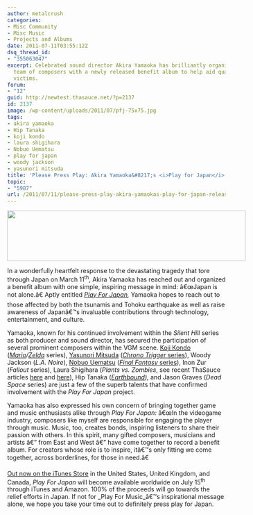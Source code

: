 ```yaml
---
author: metalcrush
categories:
- Misc Community
- Misc Music
- Projects and Albums
date: 2011-07-11T03:55:12Z
dsq_thread_id:
- "355063047"
excerpt: Celebrated sound director Akira Yamaoka has brilliantly organized a dream
  team of composers with a newly released benefit album to help aid quake-tsunami
  victims.
forum:
- "12"
guid: http://newtest.thasauce.net/?p=2137
id: 2137
image: /wp-content/uploads/2011/07/pfj-75x75.jpg
tags:
- akira yamaoka
- Hip Tanaka
- koji kondo
- laura shigihara
- Nobuo Uematsu
- play for japan
- woody jackson
- yasunori mitsuda
title: 'Please Press Play: Akira Yamaoka&#8217;s <i>Play for Japan</i> Released Today'
topic:
- "5987"
url: /2011/07/11/please-press-play-akira-yamaokas-play-for-japan-released-today/
---
```


<div style="width: 550px; margin: 0 auto;">
  <img class="aligncenter size-full wp-image-2140" title="playforjapan-wphdr" src="http://thasauce.net/wp-content/uploads/2011/07/playforjapan-wphdr.png" alt="" width="550" height="116" srcset="http://thasauce.net/wp-content/uploads/2011/07/playforjapan-wphdr.png 550w, http://thasauce.net/wp-content/uploads/2011/07/playforjapan-wphdr-300x63.png 300w, http://thasauce.net/wp-content/uploads/2011/07/playforjapan-wphdr-75x15.png 75w" sizes="(max-width: 550px) 100vw, 550px" />
</div>

In a wonderfully heartfelt response to the devastating tragedy that tore through Japan on March 11<sup>th</sup>, Akira Yamaoka has reached out and organized a benefit album with one simple, inspiring message in mind: â€œJapan is not alone.â€ Aptly entitled _[Play For Japan](http://playforjapan.org/),_ Yamaoka hopes to reach out to those affected by both the tsunamis and Tohoku earthquake as well as raise awareness of Japanâ€™s invaluable contributions through technology, entertainment, and culture.

Yamaoka, known for his continued involvement within the _Silent Hill_ series as both producer and sound director, has secured the participation of several prominent composers within the VGM scene. [Koji Kondo](http://remix.thasauce.net/tags/view/Koji_Kondo/) (_[Mario](http://remix.thasauce.net/tags/view/Mario/)/[Zelda](http://remix.thasauce.net/tags/view/zelda/)_ series), [Yasunori Mitsuda](http://remix.thasauce.net/tags/view/Mitsuda/) ([_Chrono Trigger_ series](http://remix.thasauce.net/tags/view/Chrono_Series/)), Woody Jackson (_L.A. Noire_), [Nobuo Uematsu](http://remix.thasauce.net/tags/view/Uematsu/) ([_Final Fantasy_ series](http://remix.thasauce.net/tags/view/Final_Fantasy/)), Inon Zur (_Fallout_ series), Laura Shigihara (_Plants vs. Zombies_, see recent ThaSauce articles [here](http://thasauce.net/2011/07/10/laura-shigihara-posts-new-original-for-upcoming-indie-game/) and [here](http://thasauce.net/2011/07/01/plants-vs-zombies-medley-recreated-with-four-gu-zheng-rad-video/)), Hip Tanaka (_[Earthbound](http://remix.thasauce.net/game/69/)),_ and Jason Graves (_Dead Space_ series) are just a few of the superb talents that have confirmed involvement with the _Play For Japan_ project.

Yamaoka has also expressed his own concern of bringing together game and music enthusiasts alike through _Play For Japan:_ â€œIn the videogame industry, composers like myself are responsible for engaging the player through music. Music, too, creates bonds, inspiring listeners to share their passion with others. In this spirit, many gifted composers, musicians and artists â€” from East and West â€” have come together to record a benefit album. For creators whose role is to inspire, itâ€™s only fitting we come together, across borderlines, for those in need.â€

[Out now on the iTunes Store](http://itunes.apple.com/us/album/play-for-you/id448514968?i=448515021&ign-mpt=uo%3D4) in the United States, United Kingdom, and Canada, _Play For Japan_ will become available worldwide on July 15<sup>th</sup> through iTunes and Amazon. 100% of the proceeds will go towards the relief efforts in Japan. If not for _Play For Music_â€™s inspirational message alone, we hope you take your time out to definitely press play for Japan.